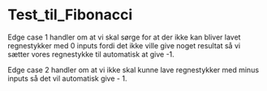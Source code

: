 # Test_til_Fibonacci

Edge case 1 handler om at vi skal sørge for at der ikke kan bliver lavet regnestykker med 0 inputs 
fordi det ikke ville give noget resultat så vi sætter vores regnestykke til automatisk at give -1. 

Edge case 2 handler om at vi ikke skal kunne lave regnestykker med minus inputs så det vil automatisk give - 1.
